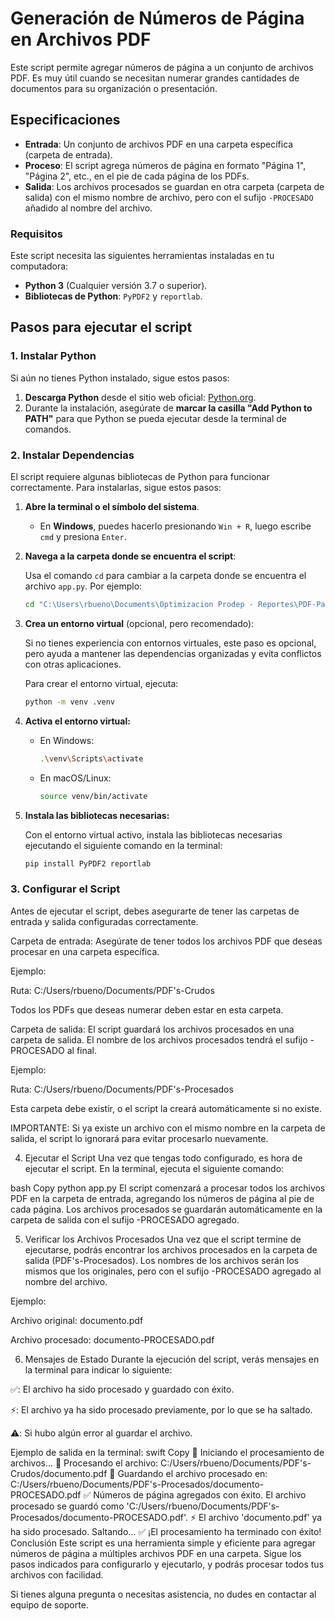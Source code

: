 # **Generación de Números de Página en Archivos PDF**

Este script permite agregar números de página a un conjunto de archivos PDF. Es muy útil cuando se necesitan numerar grandes cantidades de documentos para su organización o presentación.

## **Especificaciones**

- **Entrada**: Un conjunto de archivos PDF en una carpeta específica (carpeta de entrada).
- **Proceso**: El script agrega números de página en formato "Página 1", "Página 2", etc., en el pie de cada página de los PDFs.
- **Salida**: Los archivos procesados se guardan en otra carpeta (carpeta de salida) con el mismo nombre de archivo, pero con el sufijo `-PROCESADO` añadido al nombre del archivo.

### **Requisitos**

Este script necesita las siguientes herramientas instaladas en tu computadora:

- **Python 3** (Cualquier versión 3.7 o superior).
- **Bibliotecas de Python**: `PyPDF2` y `reportlab`.

## **Pasos para ejecutar el script**

### 1. **Instalar Python**

Si aún no tienes Python instalado, sigue estos pasos:

1. **Descarga Python** desde el sitio web oficial: [Python.org](https://www.python.org/downloads/).
2. Durante la instalación, asegúrate de **marcar la casilla "Add Python to PATH"** para que Python se pueda ejecutar desde la terminal de comandos.

### 2. **Instalar Dependencias**

El script requiere algunas bibliotecas de Python para funcionar correctamente. Para instalarlas, sigue estos pasos:

1. **Abre la terminal o el símbolo del sistema**.
   - En **Windows**, puedes hacerlo presionando `Win + R`, luego escribe `cmd` y presiona `Enter`.
   
2. **Navega a la carpeta donde se encuentra el script**:
   
   Usa el comando `cd` para cambiar a la carpeta donde se encuentra el archivo `app.py`. Por ejemplo:

    ```bash
   cd "C:\Users\rbueno\Documents\Optimizacion Prodep - Reportes\PDF-Page-Edit"
    ```

3. **Crea un entorno virtual** (opcional, pero recomendado):

    Si no tienes experiencia con entornos virtuales, este paso es opcional, pero ayuda a mantener las dependencias organizadas y evita conflictos con otras aplicaciones.

    Para crear el entorno virtual, ejecuta:

    ```bash
    python -m venv .venv
    ```

4. **Activa el entorno virtual:**

    - En Windows:

        ```bash
        .\venv\Scripts\activate
        ```
        
    - En macOS/Linux:

        ```bash
        source venv/bin/activate
        ```

5. **Instala las bibliotecas necesarias:**

    Con el entorno virtual activo, instala las bibliotecas necesarias ejecutando el siguiente comando en la terminal:

    ```bash
    pip install PyPDF2 reportlab
    ```

### 3. **Configurar el Script**
Antes de ejecutar el script, debes asegurarte de tener las carpetas de entrada y salida configuradas correctamente.

Carpeta de entrada: Asegúrate de tener todos los archivos PDF que deseas procesar en una carpeta específica.

Ejemplo:

Ruta: C:/Users/rbueno/Documents/PDF's-Crudos

Todos los PDFs que deseas numerar deben estar en esta carpeta.

Carpeta de salida: El script guardará los archivos procesados en una carpeta de salida. El nombre de los archivos procesados tendrá el sufijo -PROCESADO al final.

Ejemplo:

Ruta: C:/Users/rbueno/Documents/PDF's-Procesados

Esta carpeta debe existir, o el script la creará automáticamente si no existe.

IMPORTANTE: Si ya existe un archivo con el mismo nombre en la carpeta de salida, el script lo ignorará para evitar procesarlo nuevamente.

4. Ejecutar el Script
Una vez que tengas todo configurado, es hora de ejecutar el script. En la terminal, ejecuta el siguiente comando:

bash
Copy
python app.py
El script comenzará a procesar todos los archivos PDF en la carpeta de entrada, agregando los números de página al pie de cada página. Los archivos procesados se guardarán automáticamente en la carpeta de salida con el sufijo -PROCESADO agregado.

5. Verificar los Archivos Procesados
Una vez que el script termine de ejecutarse, podrás encontrar los archivos procesados en la carpeta de salida (PDF's-Procesados). Los nombres de los archivos serán los mismos que los originales, pero con el sufijo -PROCESADO agregado al nombre del archivo.

Ejemplo:

Archivo original: documento.pdf

Archivo procesado: documento-PROCESADO.pdf

6. Mensajes de Estado
Durante la ejecución del script, verás mensajes en la terminal para indicar lo siguiente:

✅: El archivo ha sido procesado y guardado con éxito.

⚡: El archivo ya ha sido procesado previamente, por lo que se ha saltado.

⚠️: Si hubo algún error al guardar el archivo.

Ejemplo de salida en la terminal:
swift
Copy
🔄 Iniciando el procesamiento de archivos...
📄 Procesando el archivo: C:/Users/rbueno/Documents/PDF's-Crudos/documento.pdf
💾 Guardando el archivo procesado en: C:/Users/rbueno/Documents/PDF's-Procesados/documento-PROCESADO.pdf
✅ Números de página agregados con éxito. El archivo procesado se guardó como 'C:/Users/rbueno/Documents/PDF's-Procesados/documento-PROCESADO.pdf'.
⚡ El archivo 'documento.pdf' ya ha sido procesado. Saltando...
✅ ¡El procesamiento ha terminado con éxito!
Conclusión
Este script es una herramienta simple y eficiente para agregar números de página a múltiples archivos PDF en una carpeta. Sigue los pasos indicados para configurarlo y ejecutarlo, y podrás procesar todos tus archivos con facilidad.

Si tienes alguna pregunta o necesitas asistencia, no dudes en contactar al equipo de soporte.